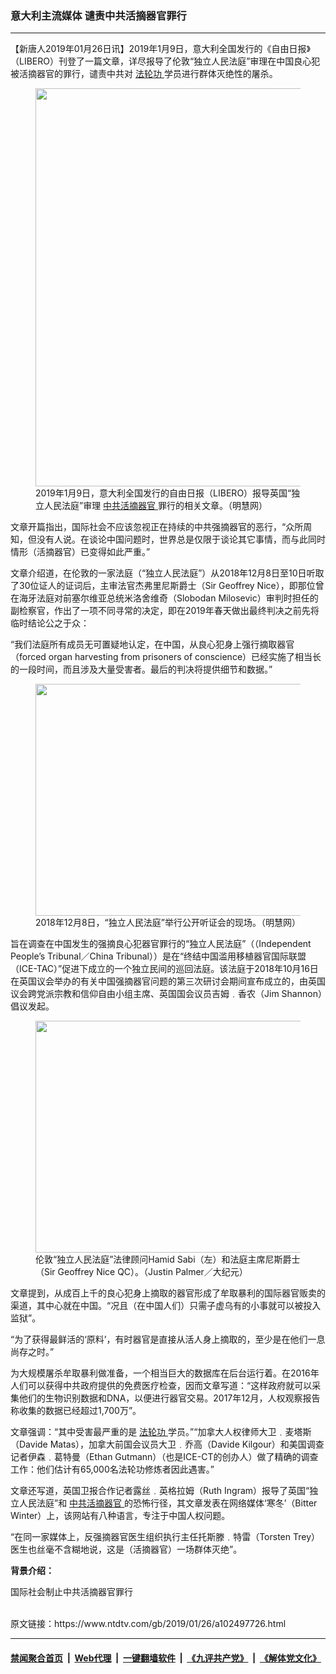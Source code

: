 ### 意大利主流媒体 谴责中共活摘器官罪行
------------------------

<div class="post_content">
 <p>
  【新唐人2019年01月26日讯】2019年1月9日，意大利全国发行的《自由日报》（LIBERO）刊登了一篇文章，详尽报导了伦敦“独立人民法庭”审理在中国良心犯被活摘器官的罪行，谴责中共对
  <a href="https://www.ntdtv.com/gb/法轮功.htm">
   法轮功
  </a>
  学员进行群体灭绝性的屠杀。
 </p>
 <figure class="wp-caption alignnone" id="attachment_102497744" style="max-width: 450px">
  <img alt="" class="size-full wp-image-102497744" height="637" src="https://www.ntdtv.com/assets/uploads/2019/01/2019-1-24-italy-main-stream_01-450x637.jpg" width="450">
   <figcaption class="wp-caption-text">
    2019年1月9日，意大利全国发行的自由日报（LIBERO）报导英国“独立人民法庭”审理
    <a href="https://www.ntdtv.com/gb/中共活摘器官.htm">
     中共活摘器官
    </a>
    罪行的相关文章。（明慧网）
   </figcaption>
  </img>
 </figure>
 <p>
  文章开篇指出，国际社会不应该忽视正在持续的中共强摘器官的恶行，“众所周知，但没有人说。在谈论中国问题时，世界总是仅限于谈论其它事情，而与此同时情形（活摘器官）已变得如此严重。”
 </p>
 <p>
  文章介绍道，在伦敦的一家法庭（“独立人民法庭”）从2018年12月8日至10日听取了30位证人的证词后，主审法官杰弗里尼斯爵士（Sir Geoffrey Nice），即那位曾在海牙法庭对前塞尔维亚总统米洛舍维奇（Slobodan Milosevic）审判时担任的副检察官，作出了一项不同寻常的决定，即在2019年春天做出最终判决之前先将临时结论公之于众：
 </p>
 <p>
  “我们法庭所有成员无可置疑地认定，在中国，从良心犯身上强行摘取器官（forced organ harvesting from prisoners of conscience）已经实施了相当长的一段时间，而且涉及大量受害者。最后的判决将提供细节和数据。”
 </p>
 <figure class="wp-caption alignnone" id="attachment_102497743" style="max-width: 660px">
  <img alt="" class="size-full wp-image-102497743" height="371" src="https://www.ntdtv.com/assets/uploads/2019/01/2018-12-13-china-tribunal-london_01-600x450.jpg" width="660"/>
  <figcaption class="wp-caption-text">
   2018年12月8日，“独立人民法庭”举行公开听证会的现场。（明慧网）
  </figcaption>
 </figure>
 <p>
  旨在调查在中国发生的强摘良心犯器官罪行的“独立人民法庭”（（Independent People’s Tribunal／China Tribunal））是在“终结中国滥用移植器官国际联盟（ICE-TAC）”促进下成立的一个独立民间的巡回法庭。该法庭于2018年10月16日在英国议会举办的有关中国强摘器官问题的第三次研讨会期间宣布成立的，由英国议会跨党派宗教和信仰自由小组主席、英国国会议员吉姆﹒香农（Jim Shannon）倡议发起。
 </p>
 <figure class="wp-caption alignnone" id="attachment_102497745" style="max-width: 660px">
  <img alt="" class="size-full wp-image-102497745" height="371" src="https://www.ntdtv.com/assets/uploads/2019/01/China-tribunal-organ-harvesting-700x420-600x400-600x400.jpg" width="660"/>
  <figcaption class="wp-caption-text">
   伦敦“独立人民法庭”法律顾问Hamid Sabi（左）和法庭主席尼斯爵士（Sir Geoffrey Nice QC）。（Justin Palmer／大纪元）
  </figcaption>
 </figure>
 <p>
  文章提到，从成百上千的良心犯身上摘取的器官形成了牟取暴利的国际器官贩卖的渠道，其中心就在中国。“况且（在中国人们）只需子虚乌有的小事就可以被投入监狱”。
 </p>
 <p>
  “为了获得最鲜活的‘原料’，有时器官是直接从活人身上摘取的，至少是在他们一息尚存之时。”
 </p>
 <p>
  为大规模屠杀牟取暴利做准备，一个相当巨大的数据库在后台运行着。在2016年人们可以获得中共政府提供的免费医疗检查，因而文章写道：“这样政府就可以采集他们的生物识别数据和DNA，以便进行器官交易。2017年12月，人权观察报告称收集的数据已经超过1,700万”。
 </p>
 <p>
  文章强调：“其中受害最严重的是
  <a href="https://www.ntdtv.com/gb/法轮功.htm">
   法轮功
  </a>
  学员。”“加拿大人权律师大卫﹒麦塔斯（Davide Matas），加拿大前国会议员大卫﹒乔高（Davide Kilgour）和美国调查记者伊森﹒葛特曼（Ethan Gutmann）（也是ICE-CT的创办人）做了精确的调查工作：他们估计有65,000名法轮功修炼者因此遇害。”
 </p>
 <p>
  文章还写道，英国卫报合作记者露丝﹒英格拉姆（Ruth Ingram）报导了英国“独立人民法庭”和
  <a href="https://www.ntdtv.com/gb/中共活摘器官.htm">
   中共活摘器官
  </a>
  的恐怖行径，其文章发表在网络媒体‘寒冬’（Bitter Winter）上，该网站有八种语言，专注于中国人权问题。
 </p>
 <p>
  “在同一家媒体上，反强摘器官医生组织执行主任托斯滕﹒特雷（Torsten Trey）医生也丝毫不含糊地说，这是（活摘器官）一场群体灭绝”。
 </p>
 <p>
  <strong>
   背景介绍：
  </strong>
 </p>
 <p>
  国际社会制止中共活摘器官罪行
 </p>
</div>
<br/>原文链接：https://www.ntdtv.com/gb/2019/01/26/a102497726.html


------------------------
#### [禁闻聚合首页](https://github.com/gfw-breaker/banned-news/blob/master/README.md) &nbsp;|&nbsp; [Web代理](https://github.com/gfw-breaker/open-proxy/blob/master/README.md) &nbsp;|&nbsp; [一键翻墙软件](https://github.com/gfw-breaker/nogfw/blob/master/README.md) &nbsp;|&nbsp; [《九评共产党》](https://github.com/gfw-breaker/9ping.md/blob/master/README.md#九评之一评共产党是什么) &nbsp;|&nbsp; [《解体党文化》](https://github.com/gfw-breaker/jtdwh.md/blob/master/README.md#绪论)